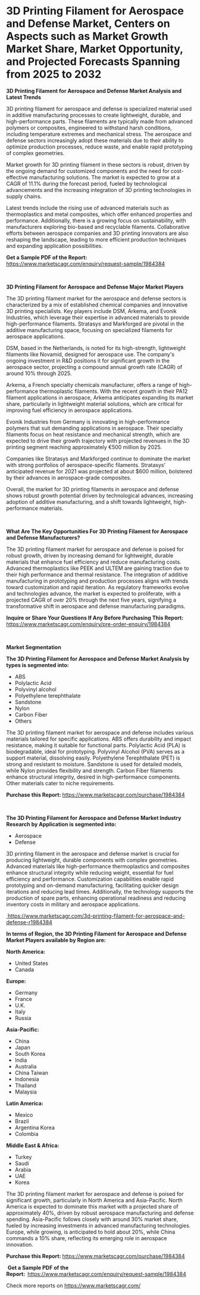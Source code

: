 <p><h1>3D Printing Filament for Aerospace and Defense Market, Centers on Aspects such as Market Growth Market Share, Market Opportunity, and Projected Forecasts Spanning from 2025 to 2032</h1></p><p><strong>3D Printing Filament for Aerospace and Defense Market Analysis and Latest Trends</strong></p>
<p><p>3D printing filament for aerospace and defense is specialized material used in additive manufacturing processes to create lightweight, durable, and high-performance parts. These filaments are typically made from advanced polymers or composites, engineered to withstand harsh conditions, including temperature extremes and mechanical stress. The aerospace and defense sectors increasingly adopt these materials due to their ability to optimize production processes, reduce waste, and enable rapid prototyping of complex geometries.</p><p>Market growth for 3D printing filament in these sectors is robust, driven by the ongoing demand for customized components and the need for cost-effective manufacturing solutions. The market is expected to grow at a CAGR of 11.1% during the forecast period, fueled by technological advancements and the increasing integration of 3D printing technologies in supply chains. </p><p>Latest trends include the rising use of advanced materials such as thermoplastics and metal composites, which offer enhanced properties and performance. Additionally, there is a growing focus on sustainability, with manufacturers exploring bio-based and recyclable filaments. Collaborative efforts between aerospace companies and 3D printing innovators are also reshaping the landscape, leading to more efficient production techniques and expanding application possibilities.</p></p>
<p><strong>Get a Sample PDF of the Report:&nbsp;</strong> <a href="https://www.marketscagr.com/enquiry/request-sample/1984384?utm_campaign=2480&utm_medium=2&utm_source=Github&utm_content=ia&utm_term=03042025&utm_id=3d-printing-filament-for-aerospace-and-defense">https://www.marketscagr.com/enquiry/request-sample/1984384</a></p>
<p>&nbsp;</p>
<p><strong>3D Printing Filament for Aerospace and Defense Major Market Players</strong></p>
<p><p>The 3D printing filament market for the aerospace and defense sectors is characterized by a mix of established chemical companies and innovative 3D printing specialists. Key players include DSM, Arkema, and Evonik Industries, which leverage their expertise in advanced materials to provide high-performance filaments. Stratasys and Markforged are pivotal in the additive manufacturing space, focusing on specialized filaments for aerospace applications.</p><p>DSM, based in the Netherlands, is noted for its high-strength, lightweight filaments like Novamid, designed for aerospace use. The company's ongoing investment in R&D positions it for significant growth in the aerospace sector, projecting a compound annual growth rate (CAGR) of around 10% through 2025.</p><p>Arkema, a French specialty chemicals manufacturer, offers a range of high-performance thermoplastic filaments. With the recent growth in their PA12 filament applications in aerospace, Arkema anticipates expanding its market share, particularly in lightweight material solutions, which are critical for improving fuel efficiency in aerospace applications.</p><p>Evonik Industries from Germany is innovating in high-performance polymers that suit demanding applications in aerospace. Their specialty filaments focus on heat resistance and mechanical strength, which are expected to drive their growth trajectory with projected revenues in the 3D printing segment reaching approximately €500 million by 2025.</p><p>Companies like Stratasys and Markforged continue to dominate the market with strong portfolios of aerospace-specific filaments. Stratasys’ anticipated revenue for 2021 was projected at about $600 million, bolstered by their advances in aerospace-grade composites.</p><p>Overall, the market for 3D printing filaments in aerospace and defense shows robust growth potential driven by technological advances, increasing adoption of additive manufacturing, and a shift towards lightweight, high-performance materials.</p></p>
<p>&nbsp;</p>
<p><strong>What Are The Key Opportunities For 3D Printing Filament for Aerospace and Defense Manufacturers?</strong></p>
<p><p>The 3D printing filament market for aerospace and defense is poised for robust growth, driven by increasing demand for lightweight, durable materials that enhance fuel efficiency and reduce manufacturing costs. Advanced thermoplastics like PEEK and ULTEM are gaining traction due to their high performance and thermal resistance. The integration of additive manufacturing in prototyping and production processes aligns with trends toward customization and rapid iteration. As regulatory frameworks evolve and technologies advance, the market is expected to proliferate, with a projected CAGR of over 20% through the next five years, signifying a transformative shift in aerospace and defense manufacturing paradigms.</p></p>
<p><strong>Inquire or Share Your Questions If Any Before Purchasing This Report:</strong> <a href="https://www.marketscagr.com/enquiry/pre-order-enquiry/1984384?utm_campaign=2480&utm_medium=2&utm_source=Github&utm_content=ia&utm_term=03042025&utm_id=3d-printing-filament-for-aerospace-and-defense">https://www.marketscagr.com/enquiry/pre-order-enquiry/1984384</a></p>
<p>&nbsp;</p>
<p><strong>Market Segmentation</strong></p>
<p><strong>The 3D Printing Filament for Aerospace and Defense Market Analysis by types is segmented into:</strong></p>
<p><ul><li>ABS</li><li>Polylactic Acid</li><li>Polyvinyl alcohol</li><li>Polyethylene terephthalate</li><li>Sandstone</li><li>Nylon</li><li>Carbon Fiber</li><li>Others</li></ul></p>
<p><p>The 3D printing filament market for aerospace and defense includes various materials tailored for specific applications. ABS offers durability and impact resistance, making it suitable for functional parts. Polylactic Acid (PLA) is biodegradable, ideal for prototyping. Polyvinyl Alcohol (PVA) serves as a support material, dissolving easily. Polyethylene Terephthalate (PET) is strong and resistant to moisture. Sandstone is used for detailed models, while Nylon provides flexibility and strength. Carbon Fiber filaments enhance structural integrity, desired in high-performance components. Other materials cater to niche requirements.</p></p>
<p><strong>Purchase this Report:&nbsp;</strong><a href="https://www.marketscagr.com/purchase/1984384?utm_campaign=2480&utm_medium=2&utm_source=Github&utm_content=ia&utm_term=03042025&utm_id=3d-printing-filament-for-aerospace-and-defense">https://www.marketscagr.com/purchase/1984384</a></p>
<p>&nbsp;</p>
<p><strong>The 3D Printing Filament for Aerospace and Defense Market Industry Research by Application is segmented into:</strong></p>
<p><ul><li>Aerospace</li><li>Defense</li></ul></p>
<p><p>3D printing filament in the aerospace and defense market is crucial for producing lightweight, durable components with complex geometries. Advanced materials like high-performance thermoplastics and composites enhance structural integrity while reducing weight, essential for fuel efficiency and performance. Customization capabilities enable rapid prototyping and on-demand manufacturing, facilitating quicker design iterations and reducing lead times. Additionally, the technology supports the production of spare parts, enhancing operational readiness and reducing inventory costs in military and aerospace applications.</p></p>
<p><a href="https://www.marketscagr.com/3d-printing-filament-for-aerospace-and-defense-r1984384?utm_campaign=2480&utm_medium=2&utm_source=Github&utm_content=ia&utm_term=03042025&utm_id=3d-printing-filament-for-aerospace-and-defense">&nbsp;https://www.marketscagr.com/3d-printing-filament-for-aerospace-and-defense-r1984384</a></p>
<p><strong>In terms of Region, the 3D Printing Filament for Aerospace and Defense Market Players available by Region are:</strong></p>
<p>
    <p> <strong> North America: </strong>
        <ul>
            <li>United States</li>
            <li>Canada</li>
        </ul>
        </p> 
    <p> <strong> Europe: </strong>
        <ul>
            <li>Germany</li>
            <li>France</li>
            <li>U.K.</li>
            <li>Italy</li>
            <li>Russia</li>
        </ul>
        </p> 
    <p> <strong> Asia-Pacific: </strong>
        <ul>
            <li>China</li>
            <li>Japan</li>
            <li>South Korea</li>
            <li>India</li>
            <li>Australia</li>
            <li>China Taiwan</li>
            <li>Indonesia</li>
            <li>Thailand</li>
            <li>Malaysia</li>
        </ul>
        </p> 
    <p> <strong> Latin America: </strong>
        <ul>
            <li>Mexico</li>
            <li>Brazil</li>
            <li>Argentina Korea</li>
            <li>Colombia</li>
        </ul>
        </p> 
    <p> <strong> Middle East & Africa: </strong>
        <ul>
            <li>Turkey</li>
            <li>Saudi</li>
            <li>Arabia</li>
            <li>UAE</li>
            <li>Korea</li>
        </ul>
    </p>
    </p>
<p><p>The 3D printing filament market for aerospace and defense is poised for significant growth, particularly in North America and Asia-Pacific. North America is expected to dominate this market with a projected share of approximately 40%, driven by robust aerospace manufacturing and defense spending. Asia-Pacific follows closely with around 30% market share, fueled by increasing investments in advanced manufacturing technologies. Europe, while growing, is anticipated to hold about 20%, while China commands a 10% share, reflecting its emerging role in aerospace innovation.</p></p>
<p><strong>Purchase this Report: </strong><a href="https://www.marketscagr.com/purchase/1984384?utm_campaign=2480&utm_medium=2&utm_source=Github&utm_content=ia&utm_term=03042025&utm_id=3d-printing-filament-for-aerospace-and-defense">https://www.marketscagr.com/purchase/1984384</a></p>
<p>&nbsp;<strong>Get a Sample PDF of the Report:&nbsp;&nbsp;</strong><a href="https://www.marketscagr.com/enquiry/request-sample/1984384?utm_campaign=2480&utm_medium=2&utm_source=Github&utm_content=ia&utm_term=03042025&utm_id=3d-printing-filament-for-aerospace-and-defense">https://www.marketscagr.com/enquiry/request-sample/1984384</a></p>
<p><strong></strong></p>
<p>Check more reports on <a href="https://www.marketscagr.com/?utm_campaign=2480&utm_medium=2&utm_source=Github&utm_content=ia&utm_term=03042025&utm_id=3d-printing-filament-for-aerospace-and-defense">https://www.marketscagr.com/</a></p>